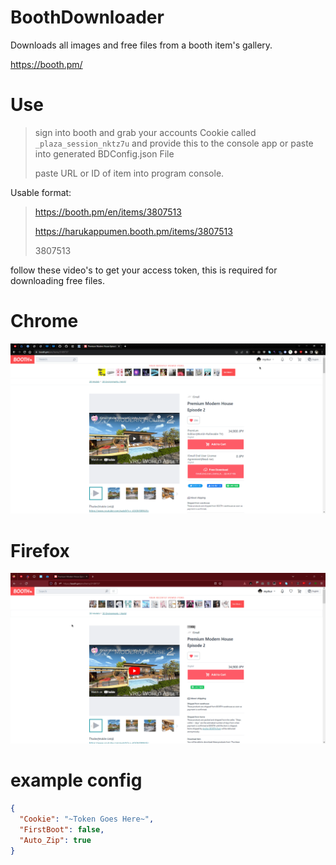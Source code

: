 ﻿# BoothDownloader
Downloads all images and free files from a booth item's gallery.

https://booth.pm/

# Use
> sign into booth and grab your accounts Cookie called `_plaza_session_nktz7u` and provide this to the console app or paste into generated BDConfig.json File
>
> paste URL or ID of item into program console.
> 

Usable format:
> https://booth.pm/en/items/3807513
> 
> https://harukappumen.booth.pm/items/3807513
>
> 3807513

follow these video's to get your access token, this is required for downloading free files.

# Chrome
![Chrome](GitImages/chrome.gif)

# Firefox
![Firefox](GitImages/firefox.gif)

# example config #
```json
{
  "Cookie": "~Token Goes Here~",
  "FirstBoot": false,
  "Auto_Zip": true
}
```
